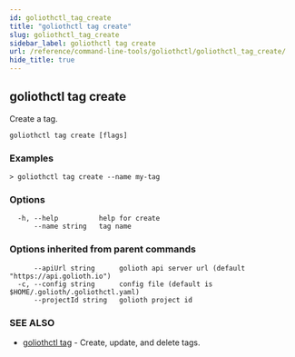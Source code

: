 ```yaml
---
id: goliothctl_tag_create
title: "goliothctl tag create"
slug: goliothctl_tag_create
sidebar_label: goliothctl tag create
url: /reference/command-line-tools/goliothctl/goliothctl_tag_create/
hide_title: true
---
```

## goliothctl tag create

Create a tag.

```
goliothctl tag create [flags]
```

### Examples

```
> goliothctl tag create --name my-tag
```

### Options

```
  -h, --help          help for create
      --name string   tag name
```

### Options inherited from parent commands

```
      --apiUrl string      golioth api server url (default "https://api.golioth.io")
  -c, --config string      config file (default is $HOME/.golioth/.goliothctl.yaml)
      --projectId string   golioth project id
```

### SEE ALSO

* [goliothctl tag](/reference/command-line-tools/goliothctl/goliothctl_tag)	 - Create, update, and delete tags.

